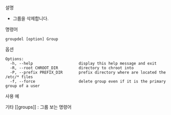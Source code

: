 
설명
- 그룹을 삭제합니다.

명령어
```
groupdel [option] Group
```

옵션
```
Options:
  -h, --help                    display this help message and exit
  -R, --root CHROOT_DIR         directory to chroot into
  -P, --prefix PREFIX_DIR       prefix directory where are located the /etc/* files
  -f, --force                   delete group even if it is the primary group of a user
```

사용 예

기타
[[groups]] : 그룹 보는 명령어

